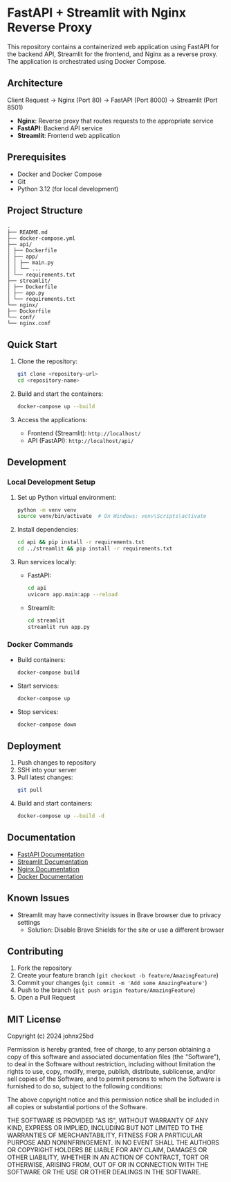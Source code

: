 # FastAPI + Streamlit with Nginx Reverse Proxy

This repository contains a containerized web application using FastAPI for the backend API, Streamlit for the frontend, and Nginx as a reverse proxy. The application is orchestrated using Docker Compose.

## Architecture

Client Request → Nginx (Port 80) → FastAPI (Port 8000)
→ Streamlit (Port 8501)


- **Nginx**: Reverse proxy that routes requests to the appropriate service
- **FastAPI**: Backend API service
- **Streamlit**: Frontend web application

## Prerequisites

- Docker and Docker Compose
- Git
- Python 3.12 (for local development)

## Project Structure

```
.
├── README.md
├── docker-compose.yml
├── api/
│ ├── Dockerfile
│ ├── app/
│ │ ├── main.py
│ │ └── ...
│ └── requirements.txt
├── streamlit/
│ ├── Dockerfile
│ ├── app.py
│ └── requirements.txt
└── nginx/
├── Dockerfile
└── conf/
└── nginx.conf
```

## Quick Start

1. Clone the repository:
   ```bash
   git clone <repository-url>
   cd <repository-name>
   ```

2. Build and start the containers:
   ```bash
   docker-compose up --build
   ```

3. Access the applications:
   - Frontend (Streamlit): `http://localhost/`
   - API (FastAPI): `http://localhost/api/`

## Development

### Local Development Setup

1. Set up Python virtual environment:
   ```bash
   python -m venv venv
   source venv/bin/activate  # On Windows: venv\Scripts\activate
   ```

2. Install dependencies:
   ```bash
   cd api && pip install -r requirements.txt
   cd ../streamlit && pip install -r requirements.txt
   ```

3. Run services locally:
   - FastAPI:
     ```bash
     cd api
     uvicorn app.main:app --reload
     ```
   - Streamlit:
     ```bash
     cd streamlit
     streamlit run app.py
     ```

### Docker Commands

- Build containers:
  ```bash
  docker-compose build
  ```

- Start services:
  ```bash
  docker-compose up
  ```

- Stop services:
  ```bash
  docker-compose down
  ```

## Deployment

1. Push changes to repository
2. SSH into your server
3. Pull latest changes:
   ```bash
   git pull
   ```
4. Build and start containers:
   ```bash
   docker-compose up --build -d
   ```

## Documentation

- [FastAPI Documentation](https://fastapi.tiangolo.com/)
- [Streamlit Documentation](https://docs.streamlit.io/)
- [Nginx Documentation](https://nginx.org/en/docs/)
- [Docker Documentation](https://docs.docker.com/)

## Known Issues

- Streamlit may have connectivity issues in Brave browser due to privacy settings
  - Solution: Disable Brave Shields for the site or use a different browser

## Contributing

1. Fork the repository
2. Create your feature branch (`git checkout -b feature/AmazingFeature`)
3. Commit your changes (`git commit -m 'Add some AmazingFeature'`)
4. Push to the branch (`git push origin feature/AmazingFeature`)
5. Open a Pull Request

## MIT License

Copyright (c) 2024 johnx25bd

Permission is hereby granted, free of charge, to any person obtaining a copy
of this software and associated documentation files (the "Software"), to deal
in the Software without restriction, including without limitation the rights
to use, copy, modify, merge, publish, distribute, sublicense, and/or sell
copies of the Software, and to permit persons to whom the Software is
furnished to do so, subject to the following conditions:

The above copyright notice and this permission notice shall be included in all
copies or substantial portions of the Software.

THE SOFTWARE IS PROVIDED "AS IS", WITHOUT WARRANTY OF ANY KIND, EXPRESS OR
IMPLIED, INCLUDING BUT NOT LIMITED TO THE WARRANTIES OF MERCHANTABILITY,
FITNESS FOR A PARTICULAR PURPOSE AND NONINFRINGEMENT. IN NO EVENT SHALL THE
AUTHORS OR COPYRIGHT HOLDERS BE LIABLE FOR ANY CLAIM, DAMAGES OR OTHER
LIABILITY, WHETHER IN AN ACTION OF CONTRACT, TORT OR OTHERWISE, ARISING FROM,
OUT OF OR IN CONNECTION WITH THE SOFTWARE OR THE USE OR OTHER DEALINGS IN THE
SOFTWARE.
